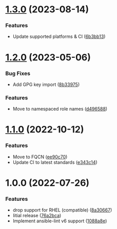 # [1.3.0](https://github.com/de-it-krachten/ansible-role-docker_desktop/compare/v1.2.0...v1.3.0) (2023-08-14)


### Features

* Update supported platforms & CI ([6b3bb13](https://github.com/de-it-krachten/ansible-role-docker_desktop/commit/6b3bb1303e5fa83b05f94654b2e8cdfe3424c687))

# [1.2.0](https://github.com/de-it-krachten/ansible-role-docker_desktop/compare/v1.1.0...v1.2.0) (2023-05-06)


### Bug Fixes

* Add GPG key import ([8b33975](https://github.com/de-it-krachten/ansible-role-docker_desktop/commit/8b33975adc85f4cb0ffdad581e4d0f7372c2bd6a))


### Features

* Move to namespaced role names ([d496588](https://github.com/de-it-krachten/ansible-role-docker_desktop/commit/d496588037cf35f978e2e2d6a6ee6c79bff684be))

# [1.1.0](https://github.com/de-it-krachten/ansible-role-docker_desktop/compare/v1.0.0...v1.1.0) (2022-10-12)


### Features

* Move to FQCN ([ee90c70](https://github.com/de-it-krachten/ansible-role-docker_desktop/commit/ee90c70ff643688e17da6153fd326bb7de83a10b))
* Update CI to latest standards ([e343c14](https://github.com/de-it-krachten/ansible-role-docker_desktop/commit/e343c14bb1ac246cbb5b4a5c1f14261a2c66260d))

# 1.0.0 (2022-07-26)


### Features

* drop support for RHEL (compatible) ([8a30667](https://github.com/de-it-krachten/ansible-role-docker_desktop/commit/8a3066746952288c25f5831652c2a702333f0dd2))
* Iitial release ([76a2bca](https://github.com/de-it-krachten/ansible-role-docker_desktop/commit/76a2bcacdc19f9f9b39c685f9d320619bb7ed9d9))
* Implement ansible-lint v6 support ([1088a8e](https://github.com/de-it-krachten/ansible-role-docker_desktop/commit/1088a8eca885f4e53e3b574effacb35c18701b5b))
